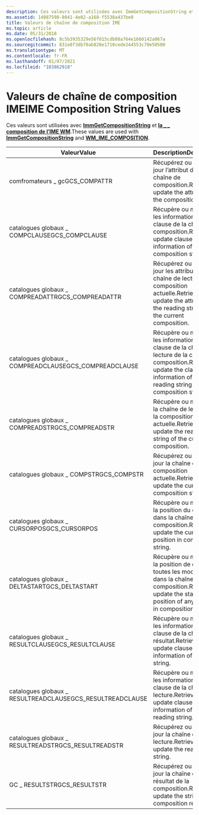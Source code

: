 ```yaml
---
description: Ces valeurs sont utilisées avec ImmGetCompositionString et la \_ composition de l’IME WM \_ .
ms.assetid: 14087598-8041-4e02-a168-f5538a437be0
title: Valeurs de chaîne de composition IME
ms.topic: article
ms.date: 05/31/2018
ms.openlocfilehash: 8c5b3935329e56f015cdb08a764e1660142a067a
ms.sourcegitcommit: 831e8f3db78ab820e1710cede244553c70e50500
ms.translationtype: MT
ms.contentlocale: fr-FR
ms.lasthandoff: 01/07/2021
ms.locfileid: "103862918"
---
```

# <a name="ime-composition-string-values"></a><span data-ttu-id="45a20-103">Valeurs de chaîne de composition IME</span><span class="sxs-lookup"><span data-stu-id="45a20-103">IME Composition String Values</span></span>

<span data-ttu-id="45a20-104">Ces valeurs sont utilisées avec [**ImmGetCompositionString**](/windows/desktop/api/Imm/nf-imm-immgetcompositionstringa) et [**la \_ \_ composition de l’IME WM**](wm-ime-composition.md).</span><span class="sxs-lookup"><span data-stu-id="45a20-104">These values are used with [**ImmGetCompositionString**](/windows/desktop/api/Imm/nf-imm-immgetcompositionstringa) and [**WM\_IME\_COMPOSITION**](wm-ime-composition.md).</span></span>



| <span data-ttu-id="45a20-105">Valeur</span><span class="sxs-lookup"><span data-stu-id="45a20-105">Value</span></span>                 | <span data-ttu-id="45a20-106">Description</span><span class="sxs-lookup"><span data-stu-id="45a20-106">Description</span></span>                                                                                |
|-----------------------|--------------------------------------------------------------------------------------------|
| <span data-ttu-id="45a20-107">comfromateurs \_ gc</span><span class="sxs-lookup"><span data-stu-id="45a20-107">GCS\_COMPATTR</span></span>         | <span data-ttu-id="45a20-108">Récupérez ou mettez à jour l’attribut de la chaîne de composition.</span><span class="sxs-lookup"><span data-stu-id="45a20-108">Retrieve or update the attribute of the composition string.</span></span>                                |
| <span data-ttu-id="45a20-109">catalogues globaux \_ COMPCLAUSE</span><span class="sxs-lookup"><span data-stu-id="45a20-109">GCS\_COMPCLAUSE</span></span>       | <span data-ttu-id="45a20-110">Récupère ou met à jour les informations de clause de la chaîne de composition.</span><span class="sxs-lookup"><span data-stu-id="45a20-110">Retrieve or update clause information of the composition string.</span></span>                           |
| <span data-ttu-id="45a20-111">catalogues globaux \_ COMPREADATTR</span><span class="sxs-lookup"><span data-stu-id="45a20-111">GCS\_COMPREADATTR</span></span>     | <span data-ttu-id="45a20-112">Récupérez ou mettez à jour les attributs de la chaîne de lecture de la composition actuelle.</span><span class="sxs-lookup"><span data-stu-id="45a20-112">Retrieve or update the attributes of the reading string of the current composition.</span></span>        |
| <span data-ttu-id="45a20-113">catalogues globaux \_ COMPREADCLAUSE</span><span class="sxs-lookup"><span data-stu-id="45a20-113">GCS\_COMPREADCLAUSE</span></span>   | <span data-ttu-id="45a20-114">Récupère ou met à jour les informations de clause de la chaîne de lecture de la chaîne de composition.</span><span class="sxs-lookup"><span data-stu-id="45a20-114">Retrieve or update the clause information of the reading string of the composition string.</span></span> |
| <span data-ttu-id="45a20-115">catalogues globaux \_ COMPREADSTR</span><span class="sxs-lookup"><span data-stu-id="45a20-115">GCS\_COMPREADSTR</span></span>      | <span data-ttu-id="45a20-116">Récupère ou met à jour la chaîne de lecture de la composition actuelle.</span><span class="sxs-lookup"><span data-stu-id="45a20-116">Retrieve or update the reading string of the current composition.</span></span>                          |
| <span data-ttu-id="45a20-117">catalogues globaux \_ COMPSTR</span><span class="sxs-lookup"><span data-stu-id="45a20-117">GCS\_COMPSTR</span></span>          | <span data-ttu-id="45a20-118">Récupérez ou mettez à jour la chaîne de composition actuelle.</span><span class="sxs-lookup"><span data-stu-id="45a20-118">Retrieve or update the current composition string.</span></span>                                         |
| <span data-ttu-id="45a20-119">catalogues globaux \_ CURSORPOS</span><span class="sxs-lookup"><span data-stu-id="45a20-119">GCS\_CURSORPOS</span></span>        | <span data-ttu-id="45a20-120">Récupère ou met à jour la position du curseur dans la chaîne de composition.</span><span class="sxs-lookup"><span data-stu-id="45a20-120">Retrieve or update the cursor position in composition string.</span></span>                              |
| <span data-ttu-id="45a20-121">catalogues globaux \_ DELTASTART</span><span class="sxs-lookup"><span data-stu-id="45a20-121">GCS\_DELTASTART</span></span>       | <span data-ttu-id="45a20-122">Récupère ou met à jour la position de départ de toutes les modifications dans la chaîne de composition.</span><span class="sxs-lookup"><span data-stu-id="45a20-122">Retrieve or update the starting position of any changes in composition string.</span></span>             |
| <span data-ttu-id="45a20-123">catalogues globaux \_ RESULTCLAUSE</span><span class="sxs-lookup"><span data-stu-id="45a20-123">GCS\_RESULTCLAUSE</span></span>     | <span data-ttu-id="45a20-124">Récupère ou met à jour les informations de clause de la chaîne de résultat.</span><span class="sxs-lookup"><span data-stu-id="45a20-124">Retrieve or update clause information of the result string.</span></span>                                |
| <span data-ttu-id="45a20-125">catalogues globaux \_ RESULTREADCLAUSE</span><span class="sxs-lookup"><span data-stu-id="45a20-125">GCS\_RESULTREADCLAUSE</span></span> | <span data-ttu-id="45a20-126">Récupère ou met à jour les informations de clause de la chaîne de lecture.</span><span class="sxs-lookup"><span data-stu-id="45a20-126">Retrieve or update clause information of the reading string.</span></span>                               |
| <span data-ttu-id="45a20-127">catalogues globaux \_ RESULTREADSTR</span><span class="sxs-lookup"><span data-stu-id="45a20-127">GCS\_RESULTREADSTR</span></span>    | <span data-ttu-id="45a20-128">Récupérez ou mettez à jour la chaîne de lecture.</span><span class="sxs-lookup"><span data-stu-id="45a20-128">Retrieve or update the reading string.</span></span>                                                     |
| <span data-ttu-id="45a20-129">GC \_ RESULTSTR</span><span class="sxs-lookup"><span data-stu-id="45a20-129">GCS\_RESULTSTR</span></span>        | <span data-ttu-id="45a20-130">Récupérez ou mettez à jour la chaîne du résultat de la composition.</span><span class="sxs-lookup"><span data-stu-id="45a20-130">Retrieve or update the string of the composition result.</span></span>                                   |



 

 

 



